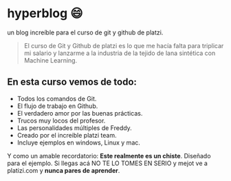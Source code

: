 # hyperblog 😄
un blog increíble para el curso de git y github de platzi.
>El curso de Git y Github de platzi es lo que me hacía falta para triplicar mi salario y lanzarme a la industria de la tejido de lana sintética con Machine Learning.

## En esta curso vemos de todo: 
- Todos los comandos de Git.
- El flujo de trabajo en Github.
- El verdadero amor por las buenas prácticas.
- Trucos muy locos del profesor.
- Las personalidades múltiples de Freddy.
- Creado por el increible platzi team.
- Incluye ejemplos en windows, Linux y mac.

Y como un amable recordatorio: **Este realmente es un chiste**. Diseñado para el ejemplo. Si llegas acá NO TE LO TOMES EN SERIO y mejot ve a platizi.com y **nunca pares de aprender**.
